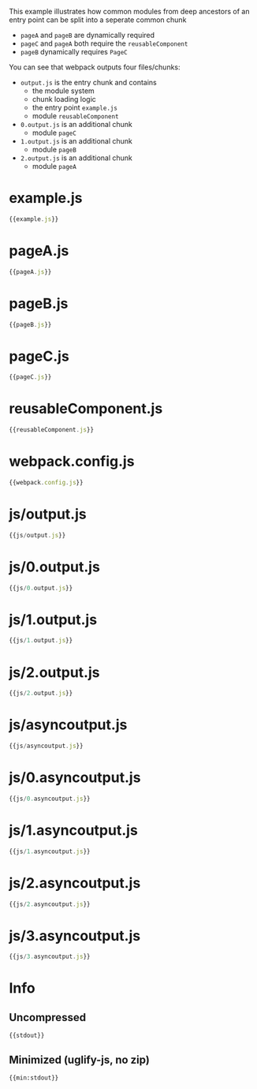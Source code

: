This example illustrates how common modules from deep ancestors of an entry point can be split into a seperate common chunk

* `pageA` and `pageB` are dynamically required
* `pageC` and `pageA` both require the `reusableComponent`
* `pageB` dynamically requires `PageC`

You can see that webpack outputs four files/chunks:

* `output.js` is the entry chunk and contains
  * the module system
  * chunk loading logic
  * the entry point `example.js`
  * module `reusableComponent`
* `0.output.js` is an additional chunk
  * module `pageC`
* `1.output.js` is an additional chunk
  * module `pageB`
* `2.output.js` is an additional chunk
  * module `pageA`


# example.js

``` javascript
{{example.js}}
```

# pageA.js

``` javascript
{{pageA.js}}
```

# pageB.js

``` javascript
{{pageB.js}}
```

# pageC.js

``` javascript
{{pageC.js}}
```

# reusableComponent.js

``` javascript
{{reusableComponent.js}}
```

# webpack.config.js

``` javascript
{{webpack.config.js}}
```

# js/output.js

``` javascript
{{js/output.js}}
```

# js/0.output.js

``` javascript
{{js/0.output.js}}
```

# js/1.output.js

``` javascript
{{js/1.output.js}}
```

# js/2.output.js

``` javascript
{{js/2.output.js}}
```

# js/asyncoutput.js

``` javascript
{{js/asyncoutput.js}}
```

# js/0.asyncoutput.js

``` javascript
{{js/0.asyncoutput.js}}
```

# js/1.asyncoutput.js

``` javascript
{{js/1.asyncoutput.js}}
```

# js/2.asyncoutput.js

``` javascript
{{js/2.asyncoutput.js}}
```

# js/3.asyncoutput.js

``` javascript
{{js/3.asyncoutput.js}}
```

# Info

## Uncompressed

```
{{stdout}}
```

## Minimized (uglify-js, no zip)

```
{{min:stdout}}
```
